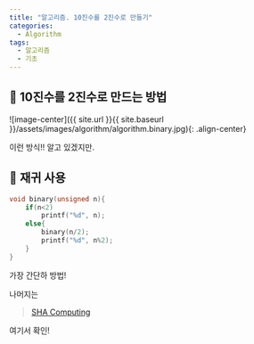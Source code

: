 ```yaml
---
title: "알고리즘. 10진수를 2진수로 만들기"
categories:
  - Algorithm
tags:
  - 알고리즘
  - 기초
---
```




## 🌟 10진수를 2진수로 만드는 방법

![image-center]({{ site.url }}{{ site.baseurl }}/assets/images/algorithm/algorithm.binary.jpg){: .align-center}



이런 방식!! 알고 있겠지만.



## 🌟 재귀 사용

```c
void binary(unsigned n){
    if(n<2)
        printf("%d", n);
    else{
        binary(n/2);
        printf("%d", n%2);
    }
}
```



가장 간단하 방법!



나머지는



> [SHA Computing](https://shacoding.com/2020/01/10/c%EC%96%B8%EC%96%B4-10%EC%A7%84%EC%88%98%EB%A5%BC-2%EC%A7%84%EC%88%98%EB%A1%9C-%EB%B3%80%ED%99%98%ED%95%98%EC%9E%90-%EC%84%B8-%EA%B0%80%EC%A7%80-%EB%B0%A9%EB%B2%95-%EC%A0%9C%EA%B3%B5/)

여기서 확인!
